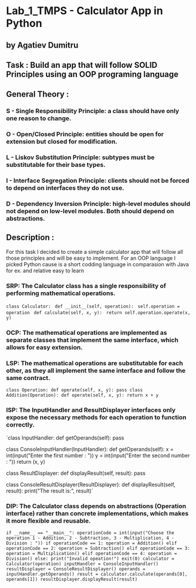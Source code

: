 # Lab_1_TMPS - Calculator App in Python

## by Agatiev Dumitru

## Task : Build an app that will follow SOLID Principles using an OOP programing language

## General Theory : 
### S - Single Responsibility Principle: a class should have only one reason to change.

### O - Open/Closed Principle: entities should be open for extension but closed for modification.

### L - Liskov Substitution Principle: subtypes must be substitutable for their base types.

### I - Interface Segregation Principle: clients should not be forced to depend on interfaces they do not use.

### D - Dependency Inversion Principle: high-level modules should not depend on low-level modules. Both should depend on abstractions.

## Description :
For this task I decided to create a simple calculator app that will follow all those principles and will be easy to implement. For an OOP language I picked Python cause is a short codding language in comparasion with Java for ex. and relative easy to learn

### SRP: The Calculator class has a single responsibility of performing mathematical operations.

`class Calculator:`
   ` def __init__(self, operation):`
       ` self.operation = operation`
   ` def calculate(self, x, y):`
       ` return self.operation.operate(x, y)`
        
        
### OCP: The mathematical operations are implemented as separate classes that implement the same interface, which allows for easy extension.
### LSP: The mathematical operations are substitutable for each other, as they all implement the same interface and follow the same contract.
`
class Operation:
    def operate(self, x, y):
        pass
class Addition(Operation):
    def operate(self, x, y):
        return x + y
        `
### ISP: The InputHandler and ResultDisplayer interfaces only expose the necessary methods for each operation to function correctly.

`class InputHandler:
    def getOperands(self):
        pass

class ConsoleInputHandler(InputHandler):
    def getOperands(self):
        x = int(input("Enter the first number : "))
        y = int(input("Enter the second number : "))
        return (x, y)

class ResultDisplayer:
    def displayResult(self, result):
        pass

class ConsoleResultDisplayer(ResultDisplayer):
    def displayResult(self, result):
        print("The result is:", result)`
        
### DIP: The Calculator class depends on abstractions (Operation interface) rather than concrete implementations, which makes it more flexible and reusable.

`if __name__ == "__main__":
    operationCode = int(input("Choose the operation 1 - Addition, 2 - Subtraction, 3 - Multiplication, 4 - Division : "))
    if operationCode == 1:
        operation = Addition()
    elif operationCode == 2:
        operation = Subtraction()
    elif operationCode == 3:
        operation = Multiplication()
    elif operationCode == 4:
        operation = Division()
    else:
        print("Invalid opeation!")
        exit(0)
    calculator = Calculator(operation)
    inputHandler = ConsoleInputHandler()
    resultDisplayer = ConsoleResultDisplayer()
    operands = inputHandler.getOperands()
    result = calculator.calculate(operands[0], operands[1])
    resultDisplayer.displayResult(result)`

